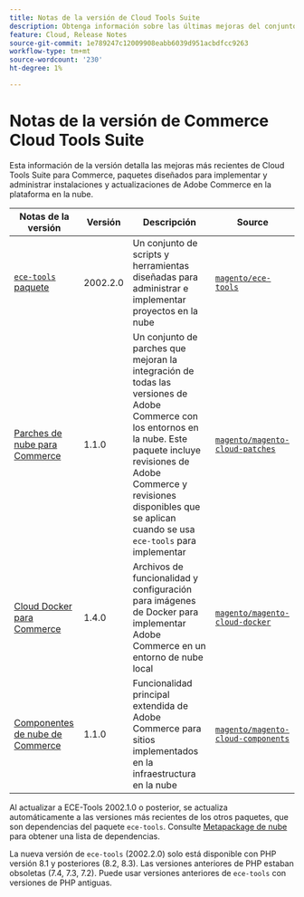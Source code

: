 ```yaml
---
title: Notas de la versión de Cloud Tools Suite
description: Obtenga información sobre las últimas mejoras del conjunto de herramientas de la nube para Adobe Commerce.
feature: Cloud, Release Notes
source-git-commit: 1e789247c12009908eabb6039d951acbdfcc9263
workflow-type: tm+mt
source-wordcount: '230'
ht-degree: 1%

---
```


# Notas de la versión de Commerce Cloud Tools Suite

Esta información de la versión detalla las mejoras más recientes de Cloud Tools Suite para Commerce, paquetes diseñados para implementar y administrar instalaciones y actualizaciones de Adobe Commerce en la plataforma en la nube.

| Notas de la versión | Versión | Descripción | Source |
| ----------------- |-----------| ---------------------------------------- | --------------------------- |
| [`ece-tools` paquete](ece-tools-package.md) | 2002.2.0 | Un conjunto de scripts y herramientas diseñadas para administrar e implementar proyectos en la nube | [`magento/ece-tools`](https://github.com/magento/ece-tools/tree/2002.2.0) |
| [Parches de nube para Commerce](cloud-patches.md) | 1.1.0 | Un conjunto de parches que mejoran la integración de todas las versiones de Adobe Commerce con los entornos en la nube. Este paquete incluye revisiones de Adobe Commerce y revisiones disponibles que se aplican cuando se usa `ece-tools` para implementar | [`magento/magento-cloud-patches`](https://github.com/magento/magento-cloud-patches/tree/1.1.0) |
| [Cloud Docker para Commerce](cloud-docker.md) | 1.4.0 | Archivos de funcionalidad y configuración para imágenes de Docker para implementar Adobe Commerce en un entorno de nube local | [`magento/magento-cloud-docker`](https://github.com/magento/magento-cloud-docker/tree/1.0) |
| [Componentes de nube de Commerce](cloud-components.md) | 1.1.0 | Funcionalidad principal extendida de Adobe Commerce para sitios implementados en la infraestructura en la nube | [`magento/magento-cloud-components`](https://github.com/magento/magento-cloud-components/tree/1.1.0) |

Al actualizar a ECE-Tools 2002.1.0 o posterior, se actualiza automáticamente a las versiones más recientes de los otros paquetes, que son dependencias del paquete `ece-tools`. Consulte [Metapackage de nube](../development/overview.md#cloud-metapackage) para obtener una lista de dependencias.

La nueva versión de `ece-tools` (2002.2.0) solo está disponible con PHP versión 8.1 y posteriores (8.2, 8.3). Las versiones anteriores de PHP estaban obsoletas (7.4, 7.3, 7.2). Puede usar versiones anteriores de `ece-tools` con versiones de PHP antiguas.
